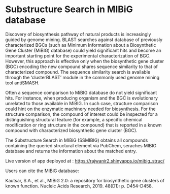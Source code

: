 # Substructure Search in MIBiG database

Discovery of biosynthesis pathway of natural products is increasingly guided by genome mining. BLAST searches against database of previously characterized BGCs (such as Minimum Information about a Biosynthetic Gene Cluster (MiBIG) database) could yield significant hits and become an important starting point for the experimental characterization of BGC. However, this approach is effective only when the biosynthetic gene cluster (BGC) encoding the new compound shares sequence similarity to that of characterized compound. The sequence similarity search is available through the ‘clusterBLAST’ module in the commonly used genome mining tool antiSMASH.

Often a sequence comparison to MiBIG database do not yield significant hits. For instance, when producing organism and the BGC is evolutionary unrelated to those available in MiBIG. In such case, structure comparison could hint on the enzymatic machinery needed for biosynthesis.  For the structure comparison, the compound of interest could be inspected for a distinguishing structural feature (for example, a specific chemical modification or ring structure in the compound) that is reported in a known compound with characterized biosynthetic gene cluster (BGC).  

The Substructure Search in MIBiG (SSMIBIG) obtains all compounds containing the queried structural element via PubChem, seraches MIBIG database and returns the information about the matched entry. 

Live version of app deployed at : https://rajwanir2.shinyapps.io/mibig_struc/

Users can cite the MIBiG database:

Kautsar, S.A., et al., MIBiG 2.0: a repository for biosynthetic gene clusters of known function. Nucleic Acids Research, 2019. 48(D1): p. D454-D458.


